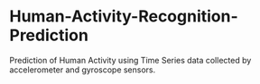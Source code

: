 # Human-Activity-Recognition-Prediction
Prediction of Human Activity using Time Series data collected by accelerometer and gyroscope sensors. 
